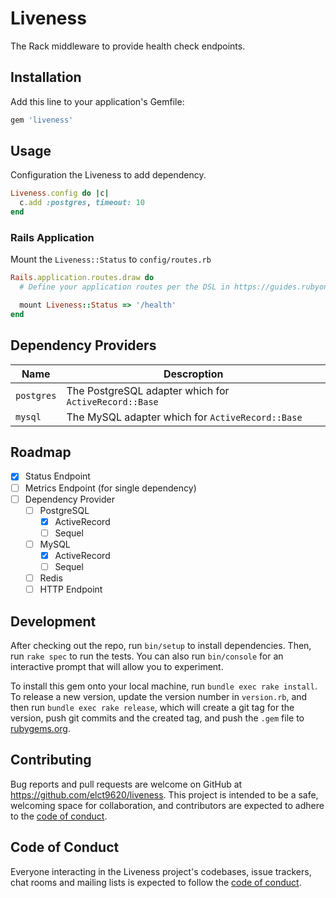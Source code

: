 # Liveness

The Rack middleware to provide health check endpoints.

## Installation

Add this line to your application's Gemfile:

```ruby
gem 'liveness'
```

## Usage

Configuration the Liveness to add dependency.

```ruby
Liveness.config do |c|
  c.add :postgres, timeout: 10
end
```

### Rails Application

Mount the `Liveness::Status` to `config/routes.rb`

```ruby
Rails.application.routes.draw do
  # Define your application routes per the DSL in https://guides.rubyonrails.org/routing.html

  mount Liveness::Status => '/health'
end
```

## Dependency Providers

| Name       | Descroption                                           |
|------------|-------------------------------------------------------|
| `postgres` | The PostgreSQL adapter which for `ActiveRecord::Base` |
| `mysql`    | The MySQL adapter which for `ActiveRecord::Base`      |

## Roadmap

* [x] Status Endpoint
* [ ] Metrics Endpoint (for single dependency)
* [ ] Dependency Provider
  * [ ] PostgreSQL
    * [x] ActiveRecord
    * [ ] Sequel
  * [ ] MySQL
    * [x] ActiveRecord
    * [ ] Sequel
  * [ ] Redis
  * [ ] HTTP Endpoint

## Development

After checking out the repo, run `bin/setup` to install dependencies. Then, run `rake spec` to run the tests. You can also run `bin/console` for an interactive prompt that will allow you to experiment.

To install this gem onto your local machine, run `bundle exec rake install`. To release a new version, update the version number in `version.rb`, and then run `bundle exec rake release`, which will create a git tag for the version, push git commits and the created tag, and push the `.gem` file to [rubygems.org](https://rubygems.org).

## Contributing

Bug reports and pull requests are welcome on GitHub at https://github.com/elct9620/liveness. This project is intended to be a safe, welcoming space for collaboration, and contributors are expected to adhere to the [code of conduct](https://github.com/elct9620/liveness/blob/main/CODE_OF_CONDUCT.md).

## Code of Conduct

Everyone interacting in the Liveness project's codebases, issue trackers, chat rooms and mailing lists is expected to follow the [code of conduct](https://github.com/elct9620/liveness/blob/main/CODE_OF_CONDUCT.md).
